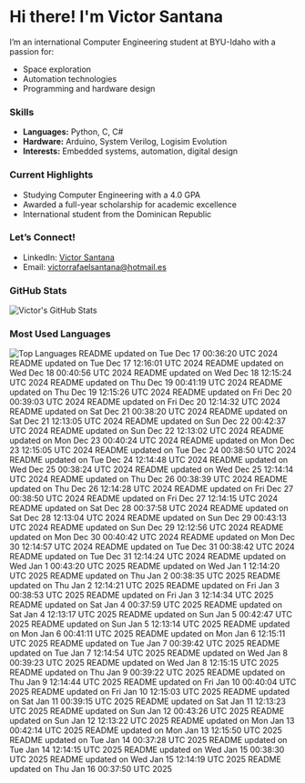 # Hi there! I'm Victor Santana

I’m an international Computer Engineering student at BYU-Idaho with a passion for:
- Space exploration
- Automation technologies
- Programming and hardware design

### Skills
- **Languages:** Python, C, C#
- **Hardware:** Arduino, System Verilog, Logisim Evolution
- **Interests:** Embedded systems, automation, digital design

### Current Highlights
- Studying Computer Engineering with a 4.0 GPA
- Awarded a full-year scholarship for academic excellence
- International student from the Dominican Republic

### Let’s Connect!
- LinkedIn: [Victor Santana](www.linkedin.com/in/victorrafaelsantana)
- Email: victorrafaelsantana@hotmail.es

### GitHub Stats
![Victor's GitHub Stats](https://github-readme-stats.vercel.app/api?username=vrsp05&show_icons=true&theme=tokyonight)

### Most Used Languages
![Top Languages](https://github-readme-stats.vercel.app/api/top-langs/?username=vrsp05&layout=compact&theme=tokyonight)
README updated on Tue Dec 17 00:36:20 UTC 2024
README updated on Tue Dec 17 12:16:01 UTC 2024
README updated on Wed Dec 18 00:40:56 UTC 2024
README updated on Wed Dec 18 12:15:24 UTC 2024
README updated on Thu Dec 19 00:41:19 UTC 2024
README updated on Thu Dec 19 12:15:26 UTC 2024
README updated on Fri Dec 20 00:39:03 UTC 2024
README updated on Fri Dec 20 12:14:32 UTC 2024
README updated on Sat Dec 21 00:38:20 UTC 2024
README updated on Sat Dec 21 12:13:05 UTC 2024
README updated on Sun Dec 22 00:42:37 UTC 2024
README updated on Sun Dec 22 12:13:02 UTC 2024
README updated on Mon Dec 23 00:40:24 UTC 2024
README updated on Mon Dec 23 12:15:05 UTC 2024
README updated on Tue Dec 24 00:38:50 UTC 2024
README updated on Tue Dec 24 12:14:48 UTC 2024
README updated on Wed Dec 25 00:38:24 UTC 2024
README updated on Wed Dec 25 12:14:14 UTC 2024
README updated on Thu Dec 26 00:38:39 UTC 2024
README updated on Thu Dec 26 12:14:28 UTC 2024
README updated on Fri Dec 27 00:38:50 UTC 2024
README updated on Fri Dec 27 12:14:15 UTC 2024
README updated on Sat Dec 28 00:37:58 UTC 2024
README updated on Sat Dec 28 12:13:04 UTC 2024
README updated on Sun Dec 29 00:43:13 UTC 2024
README updated on Sun Dec 29 12:12:56 UTC 2024
README updated on Mon Dec 30 00:40:42 UTC 2024
README updated on Mon Dec 30 12:14:57 UTC 2024
README updated on Tue Dec 31 00:38:42 UTC 2024
README updated on Tue Dec 31 12:14:24 UTC 2024
README updated on Wed Jan  1 00:43:20 UTC 2025
README updated on Wed Jan  1 12:14:20 UTC 2025
README updated on Thu Jan  2 00:38:35 UTC 2025
README updated on Thu Jan  2 12:14:21 UTC 2025
README updated on Fri Jan  3 00:38:53 UTC 2025
README updated on Fri Jan  3 12:14:34 UTC 2025
README updated on Sat Jan  4 00:37:59 UTC 2025
README updated on Sat Jan  4 12:13:17 UTC 2025
README updated on Sun Jan  5 00:42:47 UTC 2025
README updated on Sun Jan  5 12:13:14 UTC 2025
README updated on Mon Jan  6 00:41:11 UTC 2025
README updated on Mon Jan  6 12:15:11 UTC 2025
README updated on Tue Jan  7 00:39:42 UTC 2025
README updated on Tue Jan  7 12:14:54 UTC 2025
README updated on Wed Jan  8 00:39:23 UTC 2025
README updated on Wed Jan  8 12:15:15 UTC 2025
README updated on Thu Jan  9 00:39:22 UTC 2025
README updated on Thu Jan  9 12:14:44 UTC 2025
README updated on Fri Jan 10 00:40:04 UTC 2025
README updated on Fri Jan 10 12:15:03 UTC 2025
README updated on Sat Jan 11 00:39:15 UTC 2025
README updated on Sat Jan 11 12:13:23 UTC 2025
README updated on Sun Jan 12 00:43:26 UTC 2025
README updated on Sun Jan 12 12:13:22 UTC 2025
README updated on Mon Jan 13 00:42:14 UTC 2025
README updated on Mon Jan 13 12:15:50 UTC 2025
README updated on Tue Jan 14 00:37:28 UTC 2025
README updated on Tue Jan 14 12:14:15 UTC 2025
README updated on Wed Jan 15 00:38:30 UTC 2025
README updated on Wed Jan 15 12:14:19 UTC 2025
README updated on Thu Jan 16 00:37:50 UTC 2025
